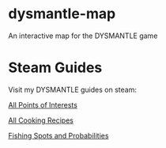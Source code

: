 # dysmantle-map
An interactive map for the DYSMANTLE game

# Steam Guides
Visit my DYSMANTLE guides on steam:

[All Points of Interests](https://steamcommunity.com/sharedfiles/filedetails/?id=2282023882)

[All Cooking Recipes](https://steamcommunity.com/sharedfiles/filedetails/?id=2281270809)

[Fishing Spots and Probabilities](https://steamcommunity.com/sharedfiles/filedetails/?id=2282334508)
